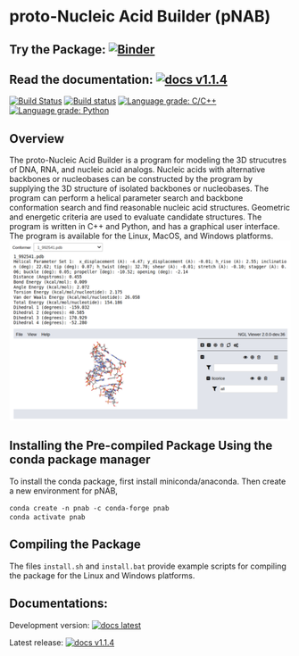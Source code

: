 # proto-Nucleic Acid Builder (pNAB)
## Try the Package: [![Binder](https://mybinder.org/badge_logo.svg)](https://mybinder.org/v2/gh/GT-NucleicAcids/pnab/master?urlpath=%2Fapps%2Fbinder%2Fdriver.ipynb)
## Read the documentation: [![docs v1.1.4](https://img.shields.io/badge/docs-v1.1.4-blue)](https://proto-nucleic-acid-builder-v1-1-4.netlify.app/html/index.html)

[![Build Status](https://travis-ci.com/GT-NucleicAcids/pnab.svg?branch=master)](https://travis-ci.com/GT-NucleicAcids/pnab)
[![Build status](https://ci.appveyor.com/api/projects/status/2p4va7lxm8q8q1ro/branch/master?svg=true)](https://ci.appveyor.com/project/alenaizan/pnab-8kj78/branch/master)
[![Language grade: C/C++](https://img.shields.io/lgtm/grade/cpp/g/GT-NucleicAcids/pnab.svg?logo=lgtm&logoWidth=18)](https://lgtm.com/projects/g/GT-NucleicAcids/pnab/context:cpp)
[![Language grade: Python](https://img.shields.io/lgtm/grade/python/g/GT-NucleicAcids/pnab.svg?logo=lgtm&logoWidth=18)](https://lgtm.com/projects/g/GT-NucleicAcids/pnab/context:python)

## Overview
The proto-Nucleic Acid Builder is a program for modeling the 3D strucutres of DNA, RNA, and nucleic acid analogs. Nucleic acids with alternative backbones or nucleobases can be constructed by the program by supplying the 3D structure of isolated backbones or nucleobases. The program can perform a helical parameter search and backbone conformation search and find reasonable nucleic acid structures. Geometric and energetic criteria are used to evaluate candidate structures. The program is written in C++ and Python, and has a graphical user interface. The program is available for the Linux, MacOS, and Windows platforms. 
![image](Doxygen/images/output.png)

## Installing the Pre-compiled Package Using the conda package manager
To install the conda package, first install miniconda/anaconda. Then create a new environment for pNAB,
```
conda create -n pnab -c conda-forge pnab
conda activate pnab
```
## Compiling the Package
The files `install.sh` and `install.bat` provide example scripts for compiling the package for the Linux and Windows platforms. 

## Documentations:
Development version: [![docs latest](https://img.shields.io/badge/docs-latest-blue)](https://gt-nucleicacids.github.io/pnab/html/index.html)

Latest release: [![docs v1.1.4](https://img.shields.io/badge/docs-v1.1.4-blue)](https://proto-nucleic-acid-builder-v1-1-4.netlify.app/html/index.html)
